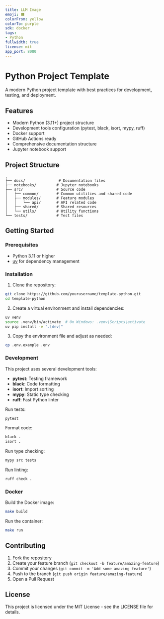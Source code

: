 ```yaml
---
title: LLM Image
emoji: 🟧
colorFrom: yellow
colorTo: purple
sdk: docker
tags:
- Python
fullwidth: true
license: mit
app_port: 8080
---
```


# Python Project Template

A modern Python project template with best practices for development, testing, and deployment.

## Features

- Modern Python (3.11+) project structure
- Development tools configuration (pytest, black, isort, mypy, ruff)
- Docker support
- GitHub Actions ready
- Comprehensive documentation structure
- Jupyter notebook support

## Project Structure

```
.
├── docs/               # Documentation files
├── notebooks/         # Jupyter notebooks
├── src/               # Source code
│   ├── common/        # Common utilities and shared code
│   ├── modules/       # Feature modules
│   │   └── api/       # API related code
│   ├── shared/        # Shared resources
│   └── utils/         # Utility functions
└── tests/             # Test files
```

## Getting Started

### Prerequisites

- Python 3.11 or higher
- [uv](https://github.com/astral-sh/uv) for dependency management

### Installation

1. Clone the repository:
```bash
git clone https://github.com/yourusername/template-python.git
cd template-python
```

2. Create a virtual environment and install dependencies:
```bash
uv venv
source .venv/bin/activate  # On Windows: .venv\Scripts\activate
uv pip install -e ".[dev]"
```

3. Copy the environment file and adjust as needed:
```bash
cp .env.example .env
```

### Development

This project uses several development tools:

- **pytest**: Testing framework
- **black**: Code formatting
- **isort**: Import sorting
- **mypy**: Static type checking
- **ruff**: Fast Python linter

Run tests:
```bash
pytest
```

Format code:
```bash
black .
isort .
```

Run type checking:
```bash
mypy src tests
```

Run linting:
```bash
ruff check .
```

### Docker

Build the Docker image:
```bash
make build
```

Run the container:
```bash
make run
```

## Contributing

1. Fork the repository
2. Create your feature branch (`git checkout -b feature/amazing-feature`)
3. Commit your changes (`git commit -m 'Add some amazing feature'`)
4. Push to the branch (`git push origin feature/amazing-feature`)
5. Open a Pull Request

## License

This project is licensed under the MIT License - see the LICENSE file for details.